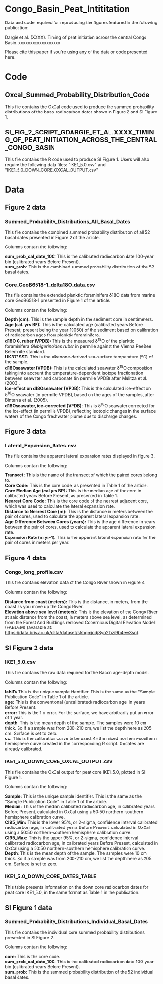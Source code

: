 # Congo_Basin_Peat_Intititation


Data and code required for reproducing the figures featured in the following publication:

Dargie et al. (XXXX). Timing of peat initiation across the central Congo Basin. xxxxxxxxxxxxxxxxxx

Please cite this paper if you're using any of the data or code presented here.

# Code

## Oxcal_Summed_Probability_Distribution_Code
This file contains the OxCal code used to produce the summed probability distributions of the basal radiocarbon dates shown in Figure 2 and SI Figure 1.



## SI_FIG_2_SCRIPT_GDARGIE_ET_AL.XXXX_TIMING_OF_PEAT_INITIATION_ACROSS_THE_CENTRAL_CONGO_BASIN
This file contains the R code used to produce SI Figure 1. Users will also require the following data files: "IKE1_5.0.csv" and "IKE1_5.0_DOWN_CORE_OXCAL_OUTPUT.csv"




# Data

## Figure 2 data
### Summed_Probability_Distributions_All_Basal_Dates
This file contains the combined summed probability distribution of all 52 basal dates presented in Figure 2 of the article.

Columns contain the following:

**sum_prob_cal_date_100:** This is the calibrated radiocarbon date 100-year bin (calibrated years Before Present).\
**sum_prob:** This is the combined summed probability distribution of the 52 basal dates.


### Core_GeoB6518-1_delta18O_data.csv
Ths file contains the extended planktic foraminifera δ18O data from marine core GeoB6518-1 presented in Figure 1 of the article.

Columns contain the following:

**Depth (cm):** This is the sample depth in the sediment core in centimeters.\
**Age (cal. yrs BP):** This is the calculated age (calibrated years Before Present; present being the year 19050) of the sediment based on calibration of radiocarbon ages from planktic foraminifera.\
**d18O G. ruber (VPDB):** This is the measured &delta;<sup>18</sup>O of the planktic foraminifera _Globigerinoides ruber_ in permille against the Vienna PeeDee Belemnite standard.\
**UK37' SST:** This is the alkenone-derived sea-surface temperature (&ordm;C) of the sample.\
**d18Oseawater (VPDB):** This is the calculated seawater &delta;<sup>18</sup>O composition taking into account the temperature-dependent isotope fractionation between seawater and carbonate (in permille VPDB) after Mulitza et al. (2003).\
**Ice-effect on d18Oseawater (VPDB):** This is the calculated ice-effect on &delta;<sup>18</sup>O seawater (in permille VPDB), based on the ages of the samples, after Bintanja et al. (2005).\
**d18Oseawater, ice-corrected (VPDB)**: This is &delta;<sup>18</sup>O seawater corrected for the ice-effect (in permille VPDB), reflecting isotopic changes in the surface waters of the Congo freshwater plume due to discharge changes.



## Figure 3 data
### Lateral_Expansion_Rates.csv
Ths file contains the apparent lateral expansion rates displayed in figure 3.

Columns contain the following:

**Transect:** This is the name of the transect of which the paired cores belong to.\
**Core Code:** This is the core code, as presented in Table 1 of the article.\
**Core Median Age (cal yrs BP):** This is the median age of the core in calibrated years Before Present, as presented in Table 1.\
**Nearest Core Code:** This is the core code of the nearest adjacent core, which was used to calculate the lateral expansion rate.\
**Distance to Nearest Core (m):** This is the distance in meters between the pair of cores, used to calculate the apparent lateral expansion rate.\
**Age Difference Between Cores (years):** This is the age difference in years between the pair of cores, used to calculate the apparent lateral expansion rate.\
**Expansion Rate (m yr-1):** This is the apparent lateral expansion rate for the pair of cores in meters per year.



## Figure 4 data
### Congo_long_profile.csv
This file contains elevation data of the Congo River shown in Figure 4.

Columns contain the following:

**Distance from coast (meters):** This is the distance, in meters, from the coast as you move up the Congo River.\
**Elevation above sea level (meters):** This is the elevation of the Congo River at said distance from the coast, in meters above sea level, as determined from the Forest And Buildings removed Copernicus Digital Elevation Model (FABDEM) (available at: https://data.bris.ac.uk/data/dataset/s5hqmjcdj8yo2ibzi9b4ew3sn).



## SI Figure 2 data
### IKE1_5.0.csv
This file contains the raw data required for the Bacon age-depth model.

Columns contain the following:

**labID:** This is the unique sample identifier. This is the same as the "Sample Publication Code" in Table 1 of the article.\
**age:** This is the conventional (uncalibrated) radiocarbon age, in years Before Present.\
**error:** This is the 1 σ error. For the surface, we have arbitrarily put an error of 1 year.\
**depth:** This is the mean depth of the sample. The samples were 10 cm thick. So if a sample was from 200-210 cm, we list the depth here as 205 cm. Surface is set to zero.\
**cc:** This is the calibration curve to be used. 4=the mixed northern-southern hemisphere curve created in the corresponding R script. 0=dates are already calibrated.


### IKE1_5.0_DOWN_CORE_OXCAL_OUTPUT.csv
This file contains the OxCal output for peat core IKE1_5.0, plotted in SI Figure 1.

Columns contain the following:

**Sample:** This is the unique sample identifier. This is the same as the "Sample Publication Code" in Table 1 of the article.\
**Median:** This is the median calibrated radiocarbon age, in calibrated years Before Present, calculated in OxCal using a 50:50 northern-southern hemisphere calibration curve.\
**CI95_Min:** This is the lower 95%, or 2-sigma, confidence interval calibrated radiocarbon age, in calibrated years Before Present, calculated in OxCal using a 50:50 northern-southern hemisphere calibration curve.\
**CI95_Max:** This is the upper 95%, or 2-sigma, confidence interval calibrated radiocarbon age, in calibrated years Before Present, calculated in OxCal using a 50:50 northern-southern hemisphere calibration curve.\
**Depth:** This is the mean depth of the sample. The samples were 10 cm thick. So if a sample was from 200-210 cm, we list the depth here as 205 cm. Surface is set to zero.



### IKE1_5.0_DOWN_CORE_DATES_TABLE
This table presents information on the down core radiocarbon dates for peat core IKE1_5.0, in the same format as Table 1 in the publication.



## SI Figure 1 data
### Summed_Probability_Distributions_Individual_Basal_Dates
This file contains the individual core summed probability distributions presented in SI Figure 2.

Columns contain the following:

**core:** This is the core code.\
**sum_prob_cal_date_100:** This is the calibrated radiocarbon date 100-year bin (calibrated years Before Present).\
**sum_prob:** This is the summed probability distribution of the 52 individual basal dates.


